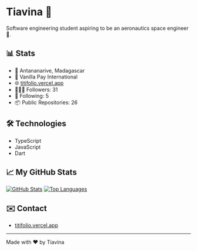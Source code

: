# Tiavina 👋

Software engineering student aspiring to be an aeronautics space engineer 🚀.

## 📊 Stats

- 📍 Antananarive, Madagascar
- 🏢 Vanilla Pay International
- 🌐 [titifolio.vercel.app](https://titifolio.vercel.app)
- 🧑‍🤝‍🧑 Followers: 31
- 🚀 Following: 5
- 📦 Public Repositories: 26

## 🛠️ Technologies

- TypeScript
- JavaScript
- Dart


## 📈 My GitHub Stats

[![GitHub Stats](https://github-readme-stats.vercel.app/api?username=Tiavina22&show_icons=true&theme=radical)](https://github.com/Tiavina22)
[![Top Languages](https://github-readme-stats.vercel.app/api/top-langs/?username=Tiavina22&layout=compact&theme=radical)](https://github.com/Tiavina22)

## ✉️ Contact

- [titifolio.vercel.app](https://titifolio.vercel.app)

---

Made with ❤️ by Tiavina
